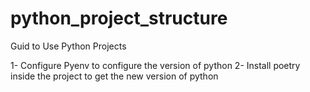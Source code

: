 # python_project_structure
Guid to Use Python Projects

1- Configure Pyenv to configure the version of python
2- Install poetry inside the project to get the new version of python
